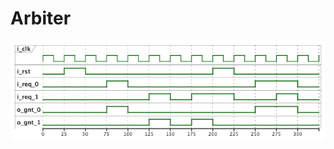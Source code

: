 # Arbiter

<!-- 
@startuml timing-diagram.png

clock   "i_clk"   as C0 with period 25
binary  "i_rst" as RST
binary  "i_req_0" as R0
binary  "i_req_1" as R1
binary  "o_gnt_0" as G0
binary  "o_gnt_1" as G1

@0

@+25
RST is high

@+25
RST is low

@+25
R0  is high
G0 is high

@+25
R0  is low
G0 is low

@+25
R1  is high
G1 is high

@+25
R1  is low
G1 is low

@+25
R1  is high
G1 is high

@+25
RST is high
G0  is low
G1  is low

@+25
R1 is low
RST is low

@+25
R0  is high
G0 is high

@+25
RST is low
R0  is high
R1  is high
G0 is high

@+25
R0 is low
R1 is low
G0 is low

@enduml
 -->

![Timing Diagram](./timing-diagram.png)
